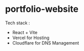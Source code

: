 # portfolio-website

Tech stack :

- React + Vite
- Vercel for Hosting
- Cloudflare for DNS Management

